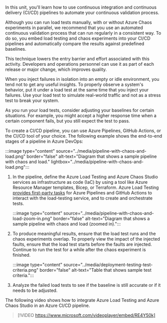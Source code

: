 In this unit, you'll learn how to use continuous integration and continuous delivery (CI/CD) pipelines to automate your continuous validation process. 

Although you can run load tests manually, with or without Azure Chaos experiments in parallel, we recommend that you use an automated continuous validation process that can run regularly in a consistent way. To do so, you embed load testing and chaos experiments into your CI/CD pipelines and automatically compare the results against predefined baselines. 

This technique lowers the entry barrier and effort associated with this activity. Developers and operations personnel can use it as part of each release or major change, which improves quality.

When you inject failures in isolation into an empty or idle environment, you tend not to get any useful insights. To properly observe a system's behavior, put it under a load test at the same time that you inject your failures. Use your load test to simulate real-world traffic and not as a stress test to break your system. 

As you run your load tests, consider adjusting your baselines for certain situations. For example, you might accept a higher response time when a certain component fails, but you still expect the test to pass.

To create a CI/CD pipeline, you can use Azure Pipelines, GitHub Actions, or the CI/CD tool of your choice. The following example shows the end-to-end stages of a pipeline in Azure DevOps:

:::image type="content" source="../media/pipeline-with-chaos-and-load.png" border="false" alt-text="Diagram that shows a sample pipeline with chaos and load." lightbox="../media/pipeline-with-chaos-and-load.png":::

1. In the pipeline, define the Azure Load Testing and Azure Chaos Studio services as infrastructure as code (IaC) by using a tool like Azure Resource Manager templates, Bicep, or Terraform. Azure Load Testing [provides first-party tasks](/azure/load-testing/tutorial-identify-performance-regression-with-cicd) for Azure Pipelines and GitHub Actions to interact with the load-testing service, and to create and orchestrate tests.

   :::image type="content" source="../media/pipeline-with-chaos-and-load-zoom-in.png" border="false" alt-text="Diagram that shows a sample pipeline with chaos and load (zoomed in).":::

1. To produce meaningful results, ensure that the load test runs and the chaos experiments overlap. To properly view the impact of the injected faults, ensure that the load test starts before the faults are injected. Continue to run the test for a while after the chaos experiment is finished.

   :::image type="content" source="../media/deployment-testing-test-criteria.png" border="false" alt-text="Table that shows sample test criteria.":::

1. Analyze the failed load tests to see if the baseline is still accurate or if it needs to be adjusted.

The following video shows how to integrate Azure Load Testing and Azure Chaos Studio in an Azure CI/CD pipeline.

> [!VIDEO https://www.microsoft.com/videoplayer/embed/RE4Y50k]
